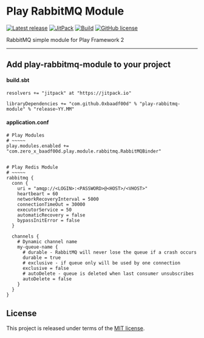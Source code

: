 # Play RabbitMQ Module


[![Latest release](https://img.shields.io/badge/latest_release-17.03-orange.svg)](https://github.com/0xbaadf00d/play-rabbitmq-module/releases)
[![JitPack](https://jitpack.io/v/0xbaadf00d/play-rabbitmq-module.svg)](https://jitpack.io/#0xbaadf00d/play-rabbitmq-module)
[![Build](https://img.shields.io/travis-ci/0xbaadf00d/play-rabbitmq-module.svg?branch=master&style=flat)](https://travis-ci.org/0xbaadf00d/play-rabbitmq-module)
[![GitHub license](https://img.shields.io/badge/license-MIT-blue.svg)](https://raw.githubusercontent.com/0xbaadf00d/play-rabbitmq-module/master/LICENSE)

RabbitMQ simple module for Play Framework 2
*****

## Add play-rabbitmq-module to your project

#### build.sbt

    resolvers += "jitpack" at "https://jitpack.io"

    libraryDependencies += "com.github.0xbaadf00d" % "play-rabbitmq-module" % "release~YY.MM"

#### application.conf

    # Play Modules
    # ~~~~~
    play.modules.enabled += "com.zero_x_baadf00d.play.module.rabbitmq.RabbitMQBinder"


    # Play Redis Module
    # ~~~~~
    rabbitmq {
      conn {
        uri = "amqp://<LOGIN>:<PASSWORD>@<HOST>/<VHOST>"
        heartbeart = 60
        networkRecoveryInterval = 5000
        connectionTimeOut = 30000
        executorService = 50
        automaticRecovery = false
        bypassInitError = false
      }

      channels {
        # Dynamic channel name
        my-queue-name {
          # durable - RabbitMQ will never lose the queue if a crash occurs
          durable = true
          # exclusive - if queue only will be used by one connection
          exclusive = false
          # autoDelete - queue is deleted when last consumer unsubscribes
          autoDelete = false
        }
      }
    }



## License
This project is released under terms of the [MIT license](https://raw.githubusercontent.com/0xbaadf00d/play-rabbitmq-module/master/LICENSE).

